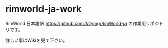 # rimworld-ja-work

RimWorld 日本語訳
https://github.com/k2ymg/RimWorld-ja
の作業用リポジトリです。

詳しい事はWikiを見て下さい。
